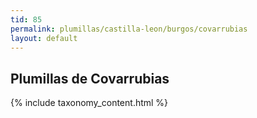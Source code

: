 ```yaml
---
tid: 85
permalink: plumillas/castilla-leon/burgos/covarrubias
layout: default
---
```

## Plumillas de Covarrubias
{% include taxonomy_content.html %}
